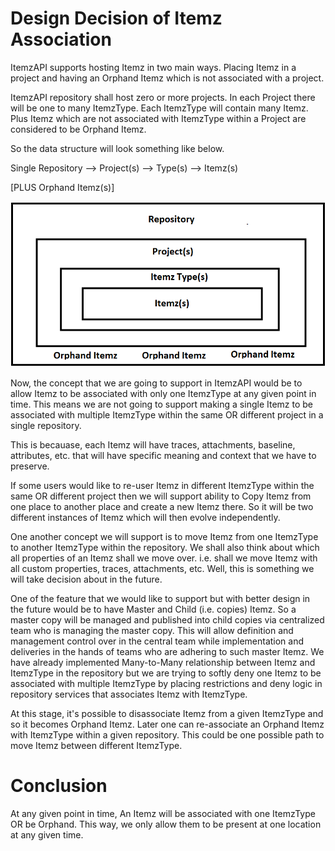 ﻿# Design Decision of Itemz Association

ItemzAPI supports hosting Itemz in two main ways. Placing Itemz in a project and having an Orphand Itemz which is not associated with a project.

ItemzAPI repository shall host zero or more projects. In each Project there will be one to many ItemzType. Each ItemzType will contain many Itemz. Plus Itemz which are not associated with ItemzType within a Project are considered to be Orphand Itemz.

So the data structure will look something like below.

Single Repository --> Project(s) --> Type(s) --> Itemz(s) 

[PLUS Orphand Itemz(s)]

![Concept Of Itemz Association](./RepositoryHierarchy.png)

Now, the concept that we are going to support in ItemzAPI would be to allow Itemz to be associated with only one ItemzType at any given point in time. This means we are not going to support making a single Itemz to be associated with multiple ItemzType within the same OR different project in a single repository. 

This is becauase, each Itemz will have traces, attachments, baseline, attributes, etc. that will have specific meaning and context that we have to preserve. 

If some users would like to re-user Itemz in different ItemzType within the same OR different project then we will support ability to Copy Itemz from one place to another place and create a new Itemz there. So it will be two different instances of Itemz which will then evolve independently. 

One another concept we will support is to move Itemz from one ItemzType to another ItemzType within the repository. We shall also think about which all properties of an Itemz shall we move over. i.e. shall we move Itemz with all custom properties, traces, attachments, etc. Well, this is something we will take decision about in the future. 

One of the feature that we would like to support but with better design in the future would be to have Master and Child (i.e. copies) Itemz. So a master copy will be managed and published into child copies via centralized team who is managing the master copy. This will allow definition and management control over in the central team while implementation and deliveries in the hands of teams who are adhering to such master Itemz. We have already implemented Many-to-Many relationship between Itemz and ItemzType in the repository but we are trying to softly deny one Itemz to be associated with multiple ItemzType by placing restrictions and deny logic in repository services that associates Itemz with ItemzType.

At this stage, it's possible to disassociate Itemz from a given ItemzType and so it becomes Orphand Itemz. Later one can re-associate an Orphand Itemz with ItemzType within a given repository. This could be one possible path to move Itemz between different ItemzType. 

# Conclusion

At any given point in time, An Itemz will be associated with one ItemzType OR be Orphand. This way, we only allow them to be present at one location at any given time. 


